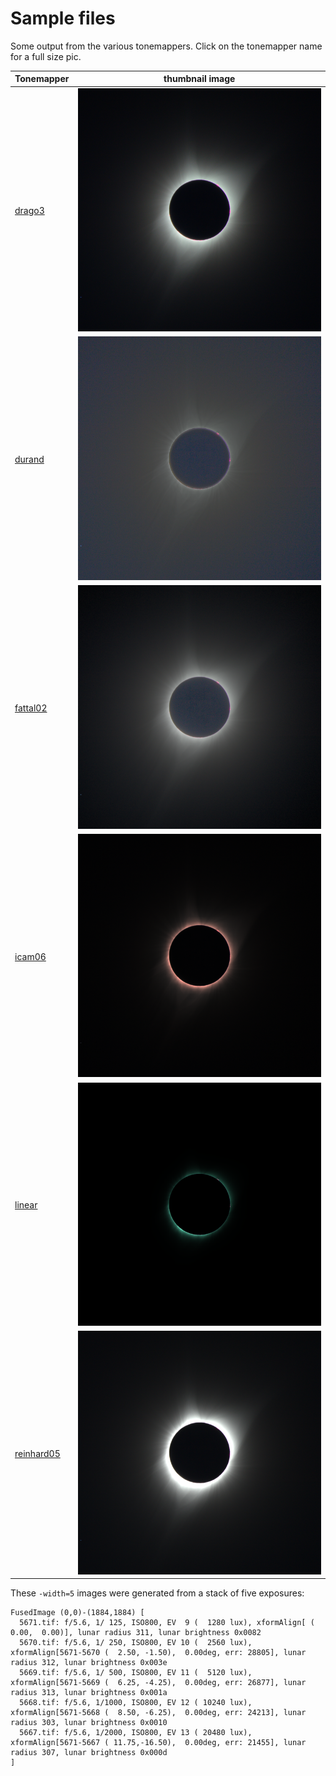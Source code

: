 # Sample files

Some output from the various tonemappers. Click on the tonemapper name for a full size pic.

| Tonemapper | thumbnail image |
| -------- | ------ |
| [drago3](tmo-drago03.png)        | ![drago03](https://github.com/abworrall/eclipse-hdr/blob/master/samples/thumb/tmo-drago03.png)       |
| [durand](tmo-durand.png)         | ![durand](https://github.com/abworrall/eclipse-hdr/blob/master/samples/thumb/tmo-durand.png)         |
| [fattal02](tmo-fattal02.png)     | ![fattal02](https://github.com/abworrall/eclipse-hdr/blob/master/samples/thumb/tmo-fattal02.png)     |
| [icam06](tmo-icam06.png)         | ![icam06](https://github.com/abworrall/eclipse-hdr/blob/master/samples/thumb/tmo-icam06.png)         |
| [linear](tmo-linear.png)         | ![linear](https://github.com/abworrall/eclipse-hdr/blob/master/samples/thumb/tmo-linear.png)         |
| [reinhard05](tmo-reinhard05.png) | ![reinhard05](https://github.com/abworrall/eclipse-hdr/blob/master/samples/thumb/tmo-reinhard05.png) |

These `-width=5` images were generated from a stack of five exposures:

    FusedImage (0,0)-(1884,1884) [
      5671.tif: f/5.6, 1/ 125, ISO800, EV  9 (  1280 lux), xformAlign[ (  0.00,  0.00)], lunar radius 311, lunar brightness 0x0082
      5670.tif: f/5.6, 1/ 250, ISO800, EV 10 (  2560 lux), xformAlign[5671-5670 (  2.50, -1.50),  0.00deg, err: 28805], lunar radius 312, lunar brightness 0x003e
      5669.tif: f/5.6, 1/ 500, ISO800, EV 11 (  5120 lux), xformAlign[5671-5669 (  6.25, -4.25),  0.00deg, err: 26877], lunar radius 313, lunar brightness 0x001a
      5668.tif: f/5.6, 1/1000, ISO800, EV 12 ( 10240 lux), xformAlign[5671-5668 (  8.50, -6.25),  0.00deg, err: 24213], lunar radius 303, lunar brightness 0x0010
      5667.tif: f/5.6, 1/2000, ISO800, EV 13 ( 20480 lux), xformAlign[5671-5667 ( 11.75,-16.50),  0.00deg, err: 21455], lunar radius 307, lunar brightness 0x000d
    ]
